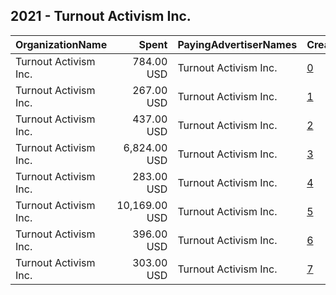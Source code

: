 ## 2021 - Turnout Activism Inc. 
|OrganizationName|Spent|PayingAdvertiserNames|CreativeUrls|Impressions|Genders|AgeBrackets|CountryCodes|BillingAddresses|CandidateBallotInformation|
|:---|---:|:---|:---|---:|:---|:---|:---|:---|:---|
|Turnout Activism Inc.|784.00 USD|Turnout Activism Inc.|[0](https://www.snap.com/political-ads/asset/0e2ca4aa77c55253c3bb98f4a208b340f589410631b5a06ef2eaadf71651e1ba?mediaType=mp4)|102,225||17-29|united states|"35 Walden St #3g,Cambridge,02140,US"|Turnout Activism Inc|
|Turnout Activism Inc.|267.00 USD|Turnout Activism Inc.|[1](https://www.snap.com/political-ads/asset/729adb958957800c00522e95214d19918fd8667cdd2a810c7be5bb539f393a04?mediaType=mp4)|35,516||17-29|united states|"35 Walden St #3g,Cambridge,02140,US"|Turnout Activism Inc|
|Turnout Activism Inc.|437.00 USD|Turnout Activism Inc.|[2](https://www.snap.com/political-ads/asset/0672a160184dd2458d41a030eb7b83e1568fabb32b37e46de8759c8ea68d4c6c?mediaType=mp4)|63,299||17-29|united states|"35 Walden St #3g,Cambridge,02140,US"|Turnout Activism Inc|
|Turnout Activism Inc.|6,824.00 USD|Turnout Activism Inc.|[3](https://www.snap.com/political-ads/asset/e4992f102109268d5d982f82cf660750feec99898fd9848fe6101e96981f428a?mediaType=mp4)|934,623||17-29|united states|"35 Walden St #3g,Cambridge,02140,US"|Turnout Activism Inc|
|Turnout Activism Inc.|283.00 USD|Turnout Activism Inc.|[4](https://www.snap.com/political-ads/asset/6faa3d96c3d2e9dfa081007f50a8471c538f898e2f7c1e166d70c0e65fad47c5?mediaType=mp4)|37,744||17-29|united states|"35 Walden St #3g,Cambridge,02140,US"|Turnout Activism Inc|
|Turnout Activism Inc.|10,169.00 USD|Turnout Activism Inc.|[5](https://www.snap.com/political-ads/asset/8002445a6b8d4572c0013125601d5b350847e5419978f37d8c37ae1fbd64eba9?mediaType=mp4)|1,369,759||17-29|united states|"35 Walden St #3g,Cambridge,02140,US"|Turnout Activism Inc|
|Turnout Activism Inc.|396.00 USD|Turnout Activism Inc.|[6](https://www.snap.com/political-ads/asset/7fc543b838fe0c2f60e84771cfa31cd9f4db57fb740493ffdd72f0cb7a100a6f?mediaType=mp4)|52,257||17-29|united states|"35 Walden St #3g,Cambridge,02140,US"|Turnout Activism Inc|
|Turnout Activism Inc.|303.00 USD|Turnout Activism Inc.|[7](https://www.snap.com/political-ads/asset/2804f73b6b5f6158277ea19403eba12bc197c730dd7ee554097bf79e3881d545?mediaType=mp4)|39,712||17-29|united states|"35 Walden St #3g,Cambridge,02140,US"|Turnout Activism Inc|
